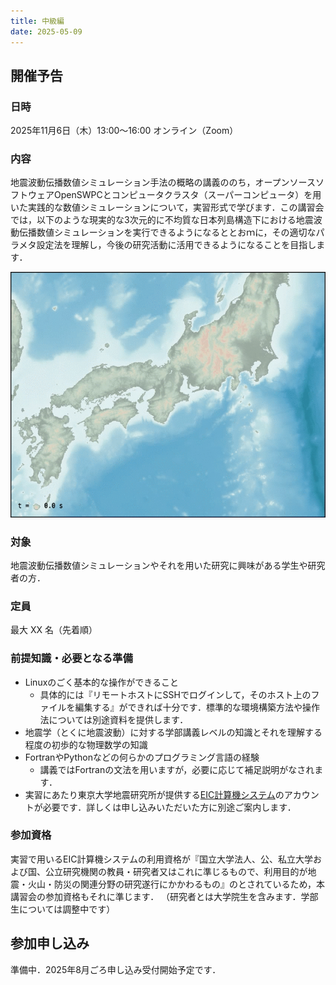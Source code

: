 ```yaml
---
title: 中級編
date: 2025-05-09
---
```


## 開催予告

### 日時

2025年11月6日（木）13:00〜16:00 オンライン（Zoom）

### 内容

地震波動伝播数値シミュレーション手法の概略の講義ののち，オープンソースソフトウェアOpenSWPCとコンピュータクラスタ（スーパーコンピュータ）を用いた実践的な数値シミュレーションについて，実習形式で学びます．この講習会では，以下のような現実的な3次元的に不均質な日本列島構造下における地震波動伝播数値シミュレーションを実行できるようになるととおｍに，その適切なパラメタ設定法を理解し，今後の研究活動に活用できるようになることを目指します．

![](./swpc-demo.gif)

### 対象

地震波動伝播数値シミュレーションやそれを用いた研究に興味がある学生や研究者の方．

### 定員

最大 XX 名（先着順）

### 前提知識・必要となる準備

- Linuxのごく基本的な操作ができること
  - 具体的には『リモートホストにSSHでログインして，そのホスト上のファイルを編集する』ができれば十分です．標準的な環境構築方法や操作法については別途資料を提供します．
- 地震学（とくに地震波動）に対する学部講義レベルの知識とそれを理解する程度の初歩的な物理数学の知識
- FortranやPythonなどの何らかのプログラミング言語の経験
  - 講義ではFortranの文法を用いますが，必要に応じて補足説明がなされます．
- 実習にあたり東京大学地震研究所が提供する[EIC計算機システム](https://eic-support.eri.u-tokyo.ac.jp)のアカウントが必要です．詳しくは申し込みいただいた方に別途ご案内します．

### 参加資格

実習で用いるEIC計算機システムの利用資格が『国立大学法人、公、私立大学および国、公立研究機関の教員・研究者又はこれに準じるもので、利用目的が地震・火山・防災の関連分野の研究遂行にかかわるもの』のとされているため，本講習会の参加資格もそれに準じます．
（研究者とは大学院生を含みます．学部生については調整中です）

## 参加申し込み

準備中．2025年8月ごろ申し込み受付開始予定です．
